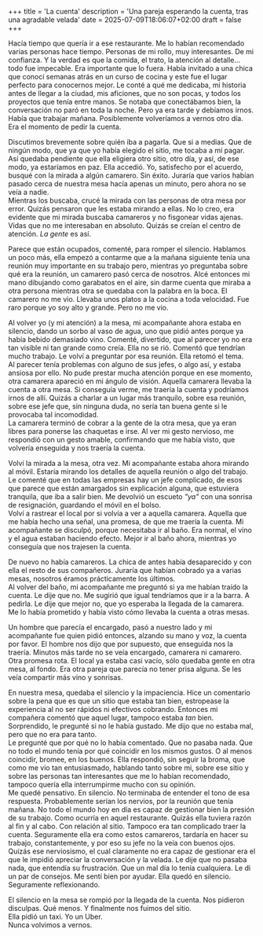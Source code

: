 +++
title = 'La cuenta'
description = 'Una pareja esperando la cuenta, tras una agradable velada'
date = 2025-07-09T18:06:07+02:00
draft = false
+++

Hacía tiempo que quería ir a ese restaurante. Me lo habían recomendado varias personas hace tiempo. Personas de mi rollo, muy interesantes. De mi confianza. Y la verdad es que la comida, el trato, la atención al detalle... todo fue impecable. Era importante que lo fuera. Había invitado a una chica que conocí semanas atrás en un curso de cocina y este fue el lugar perfecto para conocernos mejor. Le conté a qué me dedicaba, mi historia antes de llegar a la ciudad, mis aficiones, que no son pocas, y todos los proyectos que tenía entre manos. Se notaba que conectábamos bien, la conversación no paró en toda la noche. Pero ya era tarde y debíamos irnos. Había que trabajar mañana. Posiblemente volveríamos a vernos otro día.  Era el momento de pedir la cuenta.  

Discutimos brevemente sobre quién iba a pagarla. Que si a medias. Que de ningún modo, que ya que yo había elegido el sitio, me tocaba a mí pagar. Así quedaba pendiente que ella eligiera otro sitio, otro día, y así, de ese modo, ya estaríamos en paz. Ella accedió. Yo, satisfecho por el acuerdo, busqué con la mirada a algún camarero. Sin éxito.
Juraría que varios habían pasado cerca de nuestra mesa hacía apenas un minuto, pero ahora no se veía a nadie.  
Mientras los buscaba, crucé la mirada con las personas de otra mesa por error. Quizás pensaron que les estaba mirando a ellas. No lo creo, era evidente que mi mirada buscaba camareros y no fisgonear vidas ajenas. Vidas que no me interesaban en absoluto. Quizás se creían el centro de atención. _La gente_ es así.  

Parece que están ocupados, comenté, para romper el silencio. Hablamos un poco más, ella empezó a contarme que a la mañana siguiente tenía una reunión muy importante en su trabajo pero, mientras yo preguntaba sobre qué era la reunión, un camarero pasó cerca de nosotros. Alcé entonces mi mano dibujando como garabatos en el aire, sin darme cuenta que miraba a otra persona mientras otra se quedaba con la palabra en la boca. El camarero no me vio. Llevaba unos platos a la cocina a toda velocidad. Fue raro porque yo soy alto y grande. Pero no me vio.  

Al volver yo (y mi atención) a la mesa, mi acompañante ahora estaba en silencio, dando un sorbo al vaso de agua, uno que pidió antes porque ya había bebido demasiado vino. Comenté, divertido, que al parecer yo no era tan visible ni tan grande como creía. Ella no se rió. Comentó que tendrían mucho trabajo. Le volví a preguntar por esa reunión. Ella retomó el tema.  
Al parecer tenía problemas con alguno de sus jefes, o algo así, y estaba ansiosa por ello. No pude prestar mucha atención porque en ese momento, otra camarera apareció en mi ángulo de visión. Aquella camarera llevaba la cuenta a otra mesa. Si conseguía verme, me traería la cuenta y podríamos irnos de allí. Quizás a charlar a un lugar más tranquilo, sobre esa reunión, sobre ese jefe que, sin ninguna duda, no sería tan buena gente si le provocaba tal incomodidad.  
La camarera terminó de cobrar a la gente de la otra mesa, que ya eran libres para ponerse las chaquetas e irse. Al ver mi gesto nervioso, me respondió con un gesto amable, confirmando que me había visto, que volvería enseguida y nos traería la cuenta.  

Volví la mirada a la mesa, otra vez. Mi acompañante estaba ahora mirando al móvil. Estaría mirando los detalles de aquella reunión o algo del trabajo. Le comenté que en todas las empresas hay un jefe complicado, de esos que parece que están amargados sin explicación alguna, que estuviera tranquila, que iba a salir bien. Me devolvió un escueto _"ya"_ con una sonrisa de resignación, guardando el móvil en el bolso.  
Volví a rastrear el local por si volvía a ver a aquella camarera. Aquella que me había hecho una señal, una promesa, de que me traería la cuenta. Mi acompañante se disculpó, porque necesitaba ir al baño. Era normal, el vino y el agua estaban haciendo efecto. Mejor ir al baño ahora, mientras yo conseguía que nos trajesen la cuenta.  

De nuevo no había camareros. La chica de antes había desaparecido y con ella el resto de sus compañeros. Juraría que habían cobrado ya a varias mesas, nosotros éramos prácticamente los últimos.  
Al volver del baño, mi acompañante me preguntó si ya me habían traído la cuenta. Le dije que no. Me sugirió que igual tendríamos que ir a la barra. A pedirla. Le dije que mejor no, que yo esperaba la llegada de la camarera. Me lo había prometido y había visto cómo llevaba la cuenta a otras mesas.  

Un hombre que parecía el encargado, pasó a nuestro lado y mi acompañante fue quien pidió entonces, alzando su mano y voz, la cuenta por favor. El hombre nos dijo que por supuesto, que enseguida nos la traería. Minutos más tarde no se veía encargado, camarera ni camarero. Otra promesa rota. El local ya estaba casi vacío, sólo quedaba gente en otra mesa, al fondo. Era otra pareja que parecía no tener prisa alguna. Se les veía compartir más vino y sonrisas.  

En nuestra mesa, quedaba el silencio y la impaciencia. Hice un comentario sobre la pena que es que un sitio que estaba tan bien, estropease la experiencia al no ser rápidos ni efectivos cobrando. Entonces mi compañera comentó que aquel lugar, tampoco estaba _tan_ bien. Sorprendido, le pregunté si no le había gustado. Me dijo que no estaba mal, pero que no era para tanto.  
Le pregunté que por qué no lo había comentado. Que no pasaba nada. Que no todo el mundo tenía por qué coincidir en los mismos gustos. O al menos coincidir, bromee, en los buenos. Ella respondió, sin seguir la broma, que como me vio tan entusiasmado, hablando tanto sobre mi, sobre ese sitio y sobre las personas tan interesantes que me lo habían recomendado, tampoco quería ella interrumpirme mucho con su opinión.  
Me quedé pensativo. En silencio. No terminaba de entender el tono de esa respuesta. Probablemente serían los nervios, por la reunión que tenía mañana. No todo el mundo hoy en día es capaz de gestionar bien la presión de su trabajo. Como ocurría en aquel restaurante. Quizás ella tuviera razón al fin y al cabo. Con relación al sitio. Tampoco era tan complicado traer la cuenta. Seguramente ella era como estos camareros, tardaría en hacer su trabajo, constantemente, y por eso su jefe no la veía con buenos ojos. Quizás ese nerviosismo, el cual claramente no era capaz de gestionar era el que le impidió apreciar la conversación y la velada. Le dije que no pasaba nada, que entendía su frustración. Que un mal día lo tenía cualquiera. Le di un par de consejos. Me sentí bien por ayudar. Ella quedó en silencio.  
Seguramente reflexionando.  

El silencio en la mesa se rompió por la llegada de la cuenta. Nos pidieron disculpas. Qué menos. Y finalmente nos fuimos del sitio.  
Ella pidió un taxi. Yo un Uber.  
Nunca volvimos a vernos.
